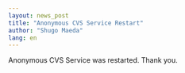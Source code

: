 ```yaml
---
layout: news_post
title: "Anonymous CVS Service Restart"
author: "Shugo Maeda"
lang: en
---
```


Anonymous CVS Service was restarted. Thank you.

